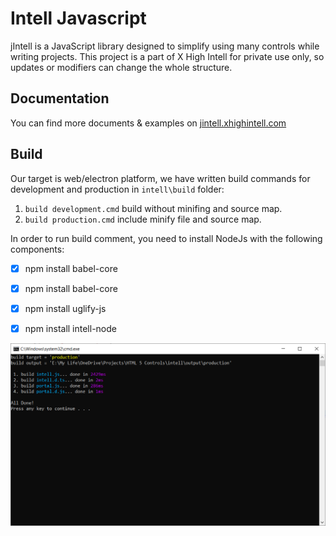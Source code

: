 
# Intell Javascript
jIntell is a JavaScript library designed to simplify using many controls while writing projects. This project is a part of X High Intell for private use only, so updates or modifiers can change the whole structure.

## Documentation
You can find more documents & examples on [jintell.xhighintell.com](http://jintell.xhighintell.com/)

## Build
Our target is web/electron platform, we have written build commands for development and production in `intell\build` folder:


1. `build development.cmd` build without minifing and source map.
2. `build production.cmd` include minify file and source map.



In order to run build comment, you need to install NodeJs with the following components:

- [x] npm install babel-core
- [x] npm install babel-core
- [x] npm install uglify-js
- [x] npm install intell-node


![Build Process](screenshot/build.png)